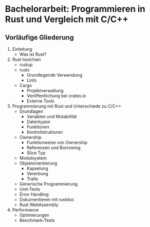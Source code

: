 # Bachelorarbeit: Programmieren in Rust und Vergleich mit C/C++

## Vorläufige Gliederung
1. Einleitung
    - Was ist Rust?
2. Rust toolchain
    - rustup
    - rustc
        - Grundlegende Verwendung
        - Lints
    - Cargo
        - Projektverwaltung
        - Veröffentlichung bei crates.io
        - Externe Tools
3. Programmierung mit Rust und Unterschiede zu C/C++
    - Grundlagen
        - Variablen und Mutabilität
        - Datentypen
        - Funktionen
        - Kontrollstrukturen
    - Ownership
        - Funktionweise von Ownership
        - Referenzen und Borrowing
        - Slice Typ
    - Modulsystem
    - Objektorientierung
        - Kapselung
        - Vererbung
        - Traits
    - Generische Programmierung
    - Unit-Tests
    - Error Handling
    - Dokumentieren mit rustdoc
    - Rust WebAssembly
4. Performance
    - Optimierungen
    - Benchmark-Tests
